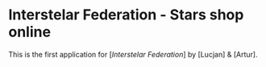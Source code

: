 # Interstelar Federation - Stars shop online

This is the first application for
[*Interstelar Federation*] by [Lucjan] & [Artur].